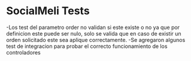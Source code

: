 # SocialMeli Tests

-Los test del parametro order no validan si este existe o no ya que por definicion este puede ser nulo, solo se valida que en caso de existir un orden solicitado este sea aplique correctamente.
-Se agregaron algunos test de integracion para probar el correcto funcionamiento de los controladores
